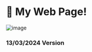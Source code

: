 # 🚀 My Web Page!

![image](https://github.com/user-attachments/assets/cdd3af97-bebd-4afa-901e-fe5d2c770ca7)

### 13/03/2024 Version
